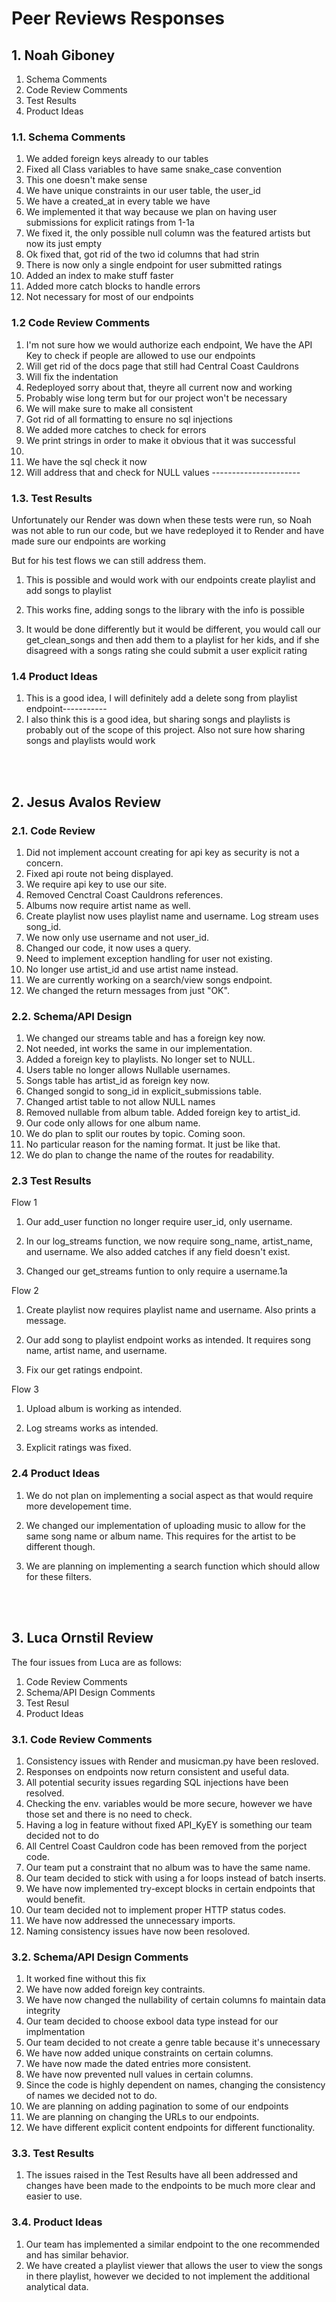 
# Peer Reviews Responses

## 1. Noah Giboney

1. Schema Comments
2. Code Review Comments
3. Test Results
4. Product Ideas

### 1.1. Schema Comments

1. We added foreign keys already to our tables
2. Fixed all Class variables to have same snake_case convention
3. This one doesn't make sense
4. We have unique constraints in our user table, the user_id
5. We have a created_at in every table we have
6. We implemented it that way because we plan on having user submissions for explicit ratings from 1-1a
7. We fixed it, the only possible null column was the featured artists but now its just empty
8. Ok fixed that, got rid of the two id columns that had strin
9. There is now only a single endpoint for user submitted ratings
10. Added an index to make stuff faster
11. Added more catch blocks to handle errors
12. Not necessary for most of our endpoints

### 1.2 Code Review Comments

1. I'm not sure how we would authorize each endpoint, We have the API Key to check if people are allowed to use our endpoints
2.  Will get rid of the docs page that still had Central Coast Cauldrons
3. Will fix the indentation
4. Redeployed sorry about that, theyre all current now and working
5. Probably wise long term but for our project won't be necessary
6. We will make sure to make all consistent
7. Got rid of all formatting to ensure no sql injections
8. We added more catches to check for errors
9. We print strings in order to make it obvious that it was successful
10. 
11. We have the sql check it now
12. Will address that and check for NULL values ----------------------



### 1.3. Test Results

Unfortunately our Render was down when these tests were run, so Noah was not able to run our code, but we have redeployed it to Render and have made sure our endpoints are working

But for his test flows we can still address them.

1. This is possible and would work with our endpoints create playlist and add songs to playlist

2. This works fine, adding songs to the library with the info is possible

3. It would be done differently but it would be different, you would call our get_clean_songs and then add them to a playlist for her kids, and if she disagreed with a songs rating she could submit a user explicit rating



### 1.4 Product Ideas

1. This is a good idea, I will definitely add a delete song from playlist endpoint-----------
2. I also think this is a good idea, but sharing songs and playlists is probably out of the scope of this project. Also not sure how sharing songs and playlists would work

<br/> <br/>

## 2. Jesus Avalos Review
### 2.1. Code Review

1. Did not implement account creating for api key as security is not a concern.
2. Fixed api route not being displayed.
3. We require api key to use our site.
4. Removed Cenctral Coast Cauldrons references.
5. Albums now require artist name as well.
6. Create playlist now uses playlist name and username. Log stream uses song_id.
7. We now only use username and not user_id.
8. Changed our code, it now uses a query.
9. Need to implement exception handling for user not existing.
10. No longer use artist_id and use artist name instead.
11. We are currently working on a search/view songs endpoint.
12. We changed the return messages from just "OK".


### 2.2. Schema/API Design

1. We changed our streams table and has a foreign key now.
2. Not needed, int works the same in our implementation.
3. Added a foreign key to playlists. No longer set to NULL.
4. Users table no longer allows Nullable usernames.
5. Songs table has artist_id as foreign key now. 
6. Changed songid to song_id in explicit_submissions table.
7. Changed artist table to not allow NULL names
8. Removed nullable from album table. Added foreign key to artist_id.
9. Our code only allows for one album name. 
10. We do plan to split our routes by topic. Coming soon.
11. No particular reason for the naming format. It just be like that.
12. We do plan to change the name of the routes for readability. 


### 2.3 Test Results

Flow 1
1. Our add_user function no longer require user_id, only username.

2. In our log_streams function, we now require song_name, artist_name, and username. We also added catches if any field doesn't exist.

3. Changed our get_streams funtion to only require a username.1a

Flow 2
1. Create playlist now requires playlist name and username. Also prints a message.

2. Our add song to playlist endpoint works as intended. It requires song name, artist name, and username.

3. Fix our get ratings endpoint.

Flow 3
1. Upload album is working as intended.

2. Log streams works as intended.

3. Explicit ratings was fixed.

### 2.4 Product Ideas

1. We do not plan on implementing a social aspect as that would require more developement time.

2. We changed our implementation of uploading music to allow for the same song name or album name. This requires for the artist to be different though.

3. We are planning on implementing a search function which should allow for these filters.

<br/> <br/>

## 3. Luca Ornstil Review

The four issues from Luca are as follows:

1. Code Review Comments
2. Schema/API Design Comments
3. Test Resul
4. Product Ideas

### 3.1. Code Review Comments

1. Consistency issues with Render and musicman.py have been resloved.
2. Responses on endpoints now return consistent and useful data.
3. All potential security issues regarding SQL injections have been resolved.
4. Checking the env. variables would be more secure, however we have those set and there is no need to check.
5. Having a log in feature without fixed API_KyEY is something our team decided not to do
6. All Centrel Coast Cauldron code has been removed from the porject code.
7. Our team put a constraint that no album was to have the same name.
8. Our team decided to stick with using a for loops instead of batch inserts.
9. We have now implemented try-except blocks in certain endpoints that would benefit.
10. Our team decided not to implement proper HTTP status codes.
11. We have now addressed the unnecessary imports.
12. Naming consistency issues have now been resoloved.


### 3.2. Schema/API Design Comments

1. It worked fine without this fix
2. We have now added foreign key contraints.
3. We have now changed the nullability of certain columns fo maintain data integrity
4. Our team decided to choose exbool data type instead for our implmentation
5. Our team decided to not create a genre table because it's unnecessary
6. We have now added unique constraints on certain columns.
7. We have now made the dated entries more consistent.
8. We have now prevented null values in certain columns.
9. Since the code is highly dependent on names, changing the consistency of names we decided not to do.
10. We are planning on adding pagination to some of our endpoints
11. We are planning on changing the URLs to our endpoints.
12. We have different explicit content endpoints for different functionality.

### 3.3. Test Results

1. The issues raised in the Test Results have all been addressed and changes have been made to the endpoints to be much more clear and easier to use.

### 3.4. Product Ideas

1. Our team has implemented a similar endpoint to the one recommended and has similar behavior.
2. We have created a playlist viewer that allows the user to view the songs in there playlist, however we decided to not implement the additional analytical data.